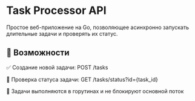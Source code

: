 # Task Processor API


Простое веб-приложение на Go, позволяющее асинхронно запускать длительные задачи и проверять их статус.

## 🚀 Возможности
✅ Создание новой задачи: POST /tasks

🔄 Проверка статуса задачи: GET /tasks/status?id={task_id}

🧵 Задачи выполняются в горутинах и не блокируют основной поток
